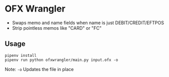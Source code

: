 # OFX Wrangler

- Swaps memo and name fields when name is just DEBIT/CREDIT/EFTPOS
- Strip pointless memos like "CARD" or "FC" 

## Usage

```
pipenv install
pipenv run python ofxwrangler/main.py input.ofx -o
```

Note: `-o` Updates the file in place

